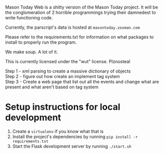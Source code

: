 Mason Today Web is a shitty version of the Mason Today project. It will be the conglomeration of 2 horrible programmings trying their damnedest to write functioning code.

Currently, the parscript's data is hosted at `masontoday.zosman.com`

Please refer to the requirements.txt for information on what packages to install to properly run the program.

We make soup. A lot of it.

This is currently licensed under the "wut" license. Plznosteal

Step 1 - xml parsing to create a massive dictionary of objects  
Step 2 - figure out how create an implement tag system  
Step 3 - Create a web page that list out all the events and change what are present and what aren't based on tag system  

# Setup instructions for local development

1) Create a `virtualenv` if you know what that is  
2) Install the project's dependencies by running `pip install -r requirements.txt`  
3) Start the Flask development server by running `./start.sh`  
